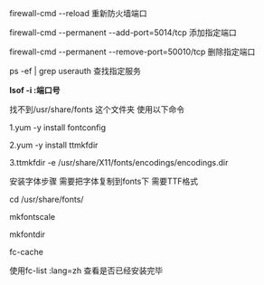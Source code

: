 
firewall-cmd --reload 重新防火墙端口

firewall-cmd --permanent --add-port=5014/tcp 添加指定端口

firewall-cmd --permanent --remove-port=50010/tcp 删除指定端口

ps -ef | grep userauth 查找指定服务

**lsof -i :端口号**


找不到/usr/share/fonts 这个文件夹 使用以下命令

1.yum -y install fontconfig

2.yum -y install ttmkfdir

3.ttmkfdir -e /usr/share/X11/fonts/encodings/encodings.dir

安装字体步骤 需要把字体复制到fonts下 需要TTF格式

cd /usr/share/fonts/

mkfontscale

mkfontdir

fc-cache

使用fc-list :lang=zh 查看是否已经安装完毕